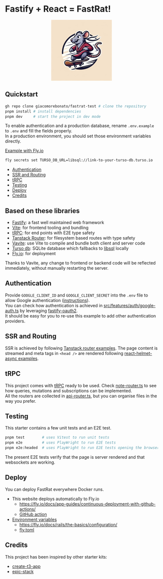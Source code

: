 # Fastify + React = FastRat! <!-- omit from toc -->

<p align="center">
  <img 
    src="https://github.com/giacomorebonato/fastrat/blob/main/src/images/logo.jpg?raw=true" 
    alt="A rat on a skateboard"
    width='200'
    height='200'
  />
</p>

## Quickstart <!-- omit from toc -->

```bash
gh repo clone giacomorebonato/fastrat-test # clone the repository
pnpm install # install dependencies
pnpm dev     # start the project in dev mode
```

To enable authentication and a production database, rename `.env.example` to `.env` and fill the fields properly.  
In a production environment, you should set those environment variables directly.

[Example with Fly.io](https://fly.io/docs/reference/secrets/)

```bash
fly secrets set TURSO_DB_URL=libsql://link-to-your-turso-db.turso.io
```


- [Authentication](#authentication)
- [SSR and Routing](#ssr-and-routing)
- [tRPC](#trpc)
- [Testing](#testing)
- [Deploy](#deploy)
- [Credits](#credits)

## Based on these libraries <!-- omit from toc -->

* [Fastify](https://fastify.dev): a fast well maintained web framework
* [Vite](https://vitejs.dev): for frontend tooling and bundling
* [tRPC](https://trpc.io/docs/server/adapters/fastify): for end points with E2E type safety
* [Tanstack Router](https://tanstack.com/router/latest): for filesystem based routes with type safety
* [Vavite](https://github.com/cyco130/vavite): use Vite to compile and bundle both client and server code
* [Turso db](https://turso.tech): SQLite database which fallbacks to [libsql](https://github.com/tursodatabase/libsql) locally
* [Fly.io](https://fly.io): for deployment


Thanks to Vavite, any change to frontend or backend code will be reflected immediately, without manually restarting the server.

## Authentication

Provide `GOOGLE_CLIENT_ID` and `GOOGLE_CLIENT_SECRET` into the `.env` file to allow Google authentication ([instructions](https://www.balbooa.com/help/gridbox-documentation/integrations/other/google-client-id)).  
You can check how authentication is achieved in [src/features/auth/google-auth.ts](src/auth/google-auth.ts) by leveraging [fastify-oauth2](https://github.com/fastify/fastify-oauth2).  
It should be easy for you to re-use this example to add other authentication providers.


## SSR and Routing

SSR is achieved by following [Tanstack router examples](https://github.com/TanStack/router/tree/main/examples/react/basic-ssr-streaming-file-based).
The page content is streamed and meta tags in `<head />` are rendered following [react-helmet-async examples](https://github.com/staylor/react-helmet-async?tab=readme-ov-file#streams).


## tRPC

This project comes with [tRPC](https://trpc.io) ready to be used.
Check [note-router.ts](src/notes/note-router.ts) to see how queries, mutations and subscriptions can be implemented.  
All the routers are collected in [api-router.ts](src/server/api-router.ts), but you can organise files in the way you prefer.

## Testing

This starter contains a few unit tests and an E2E test.

```bash
pnpm test        # uses Vitest to run unit tests
pnpm e2e         # uses PlayWright to run E2E tests
pnpm e2e:headed  # uses PlayWright to run E2E tests opening the browser
```

The present E2E tests verify that the page is server rendered and that websockets are working.


## Deploy

You can deploy FastRat everywhere Docker runs.

* This website deploys automatically to Fly.io
  * https://fly.io/docs/app-guides/continuous-deployment-with-github-actions/
  * [GitHub action](.github/workflows/fly.yml)
* [Environment variables](src/features/server/env.ts)
  * https://fly.io/docs/rails/the-basics/configuration/
  * [fly.toml](fly.toml)

## Credits

This project has been inspired by other starter kits:

- [create-t3-app](https://github.com/t3-oss/create-t3-app)
- [epic-stack](https://github.com/epicweb-dev/epic-stack)
